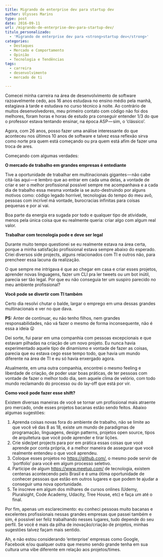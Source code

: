 ```yaml
---
title: Migrando de enterprise dev para startup dev
author: Ulysses Marins
type: post
date: 2016-09-11
url: /migrando-de-enterprise-dev-para-startup-dev/
titulo_personalizado:
  - 'Migrando de enterprise dev para <strong>startup dev</strong>'
categories:
  - Destaques
  - Mercado e Comportamento
  - Opinião
  - Tecnologia e Tendências
tags:
  - carreira
  - desenvolvimento
  - mercado de ti

---
```

Comecei minha carreira na área de desenvolvimento de software razoavelmente cedo, aos 16 anos estudava no ensino médio pela manhã, estagiava à tarde e estudava no curso técnico à noite. Ao contrário de muitos desenvolvedores, meu primeiro contato com código não foi dos melhores, foram horas e horas de estudo pra conseguir entender 1/3 do que o professor estava tentando ensinar, na época ASP — sim, o ‘clássico’.

Agora, com 26 anos, posso fazer uma análise interessante do que aconteceu nos últimos 10 anos de software e talvez essa reflexão sirva como norte pra quem está começando ou pra quem está afim de fazer uma troca de ares.

Começando com algumas verdades:

<strong class="markup--strong markup--p-strong">O mercado de trabalho em grandes empresas é entediante</strong>

Tive a oportunidade de trabalhar em multinacionais gigantes — não cabe citá-las aqui — e lembro que ao entrar em cada uma delas, a vontade de criar e ser o melhor profissional possível sempre me acompanhava e a cada dia de trabalho essa mesma vontade ia se auto-destruindo por alguns motivos como: código legado horrível, tecnologias do tempo do meu avô, pessoas com incrível má vontade, burocracias infinitas para coisas pequenas e por aí vai.

Boa parte da energia era sugada por todo e qualquer tipo de atividade, menos pela única coisa que eu realmente queria: criar algo com algum real valor.

<strong class="markup--strong markup--p-strong">Trabalhar com tecnologia pode e deve ser legal</strong>

Durante muito tempo questionei se eu realmente estava na área certa, porque a minha satisfação profissional estava sempre abaixo do esperado. Criei diversos side projects, alguns relacionados com TI e outros não, para prencheer essa lacuna da realização.

O que sempre me intrigava é que ao chegar em casa e criar esses projetos, aprender novas linguagens, fazer um CLI pra ler tweets ou um bot inútil, parecia ser tão legal. Por que eu não conseguia ter um suspiro parecido no meu ambiente profissional?

<strong class="markup--strong markup--p-strong">Você pode se divertir com TI também</strong>

Certo dia resolvi chutar o balde, largar o emprego em uma dessas grandes multinacionais e ver no que dava.

<strong class="markup--strong markup--p-strong">PS:</strong> Anter de continuar, eu não tenho filhos, nem grandes responsabilidades, não vá fazer o mesmo de forma inconsequente, não é essa a ideia 😛

Dei sorte, fui parar em uma companhia com pessoas excepcionais e que estavam pilhadas na criação de um novo projeto. Eu nunca havia experimentado aquele tipo de dinamismo e vontade de fazer as coisas, parecia que eu estava cego esse tempo todo, que havia um mundo diferente na área de TI e eu só havia enxergado agora.

Atualmente, em uma outra companhia, encontrei o mesmo feeling e liberdade de criação, de poder usar boas práticas, de ter pessoas com vontade de fazer o melhor todo dia, sem aquele clima de velório, com todo mundo reclamando do processo ou do lay-off que está por vir.

<strong class="markup--strong markup--p-strong">Como você pode fazer esse shift?</strong>

Existem diversas maneiras de você se tornar um profissional mais atraente pro mercado, onde esses projetos bacanas estão sendo feitos. Abaixo algumas sugestões:

  1. Aprenda coisas novas fora do ambiente de trabalho, não se limite ao que você vê das 8 as 18, existe um mundo de paradigmas de programação, linguagens, design patterns, projetos open source, tipos de arquitetura que você pode aprender e tirar lições.
  2. Crie side/pet projects para por em prática essas coisas que você aprende por conta própria, é a melhor maneira de assegurar que você realmente entendeu o que você aprendeu.
  3. Coloque esses projetos no <a class="markup--anchor markup--li-anchor" href="https://github.com/" target="_blank" rel="nofollow">https://github.com/</a>, o mesmo pode servir de ‘portfolio’ para você em algum processo seletivo.
  4. Participe de algum <a class="markup--anchor markup--li-anchor" href="https://www.meetup.com/" target="_blank" rel="nofollow">https://www.meetup.com/</a> de tecnologia, existem centenas acontecendo pelo Brasil e é uma ótima oportunidade de conhecer pessoas que estão em outros lugares e que podem te ajudar a conseguir uma nova oportunidade.
  5. Te inscreve em algum dos milhares de cursos onlines (Udemy, Pluralsight, Code Academy, Udacity, Tree House, etc) e faça um até o final.

Por fim, apenas um esclarecimento: eu conheci pessoas muito bacanas e excelentes profissionais nessas grandes empresas que passei também e sim, é possível ser feliz trabalhando nesses lugares, tudo depende do seu perfil. Se você é mais da pilha de inovação/criação de projetos, minhas sugestões talvez façam mais sentido.

Ah, e não estou considerando ‘enterprise’ empresas como Google, Facebook e/ou qualquer outra que mesmo sendo grande tenha em sua cultura uma vibe diferente em relação aos projetos/times.